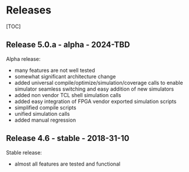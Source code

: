 # Releases 



[TOC]

## Release 5.0.a - alpha - 2024-TBD

Alpha release:

* many features are not well tested
* somewhat significant architecture change
* added universal compile/optimize/simulation/coverage calls to enable simulator seamless switching and easy addition of new simulators
* added non vendor TCL shell simulation calls
* added easy integration of FPGA vendor exported simulation scripts 
* simplified compile scripts 
* unified simulation calls
* added manual regression



## Release 4.6 - stable - 2018-31-10

Stable release:

* almost all features are tested and functional